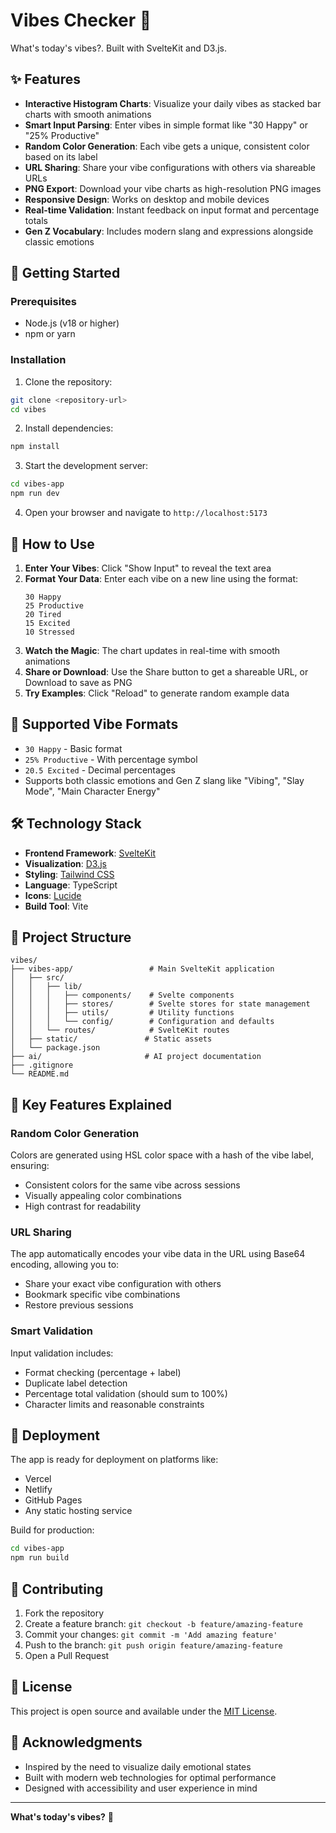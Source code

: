 # Vibes Checker 🌈

What's today's vibes?. Built with SvelteKit and D3.js.

## ✨ Features

- **Interactive Histogram Charts**: Visualize your daily vibes as stacked bar charts with smooth animations
- **Smart Input Parsing**: Enter vibes in simple format like "30 Happy" or "25% Productive"
- **Random Color Generation**: Each vibe gets a unique, consistent color based on its label
- **URL Sharing**: Share your vibe configurations with others via shareable URLs
- **PNG Export**: Download your vibe charts as high-resolution PNG images
- **Responsive Design**: Works on desktop and mobile devices
- **Real-time Validation**: Instant feedback on input format and percentage totals
- **Gen Z Vocabulary**: Includes modern slang and expressions alongside classic emotions

## 🚀 Getting Started

### Prerequisites

- Node.js (v18 or higher)
- npm or yarn

### Installation

1. Clone the repository:
```bash
git clone <repository-url>
cd vibes
```

2. Install dependencies:
```bash
npm install
```

3. Start the development server:
```bash
cd vibes-app
npm run dev
```

4. Open your browser and navigate to `http://localhost:5173`

## 🎯 How to Use

1. **Enter Your Vibes**: Click "Show Input" to reveal the text area
2. **Format Your Data**: Enter each vibe on a new line using the format:
   ```
   30 Happy
   25 Productive
   20 Tired
   15 Excited
   10 Stressed
   ```
3. **Watch the Magic**: The chart updates in real-time with smooth animations
4. **Share or Download**: Use the Share button to get a shareable URL, or Download to save as PNG
5. **Try Examples**: Click "Reload" to generate random example data

## 🎨 Supported Vibe Formats

- `30 Happy` - Basic format
- `25% Productive` - With percentage symbol
- `20.5 Excited` - Decimal percentages
- Supports both classic emotions and Gen Z slang like "Vibing", "Slay Mode", "Main Character Energy"

## 🛠️ Technology Stack

- **Frontend Framework**: [SvelteKit](https://kit.svelte.dev/)
- **Visualization**: [D3.js](https://d3js.org/)
- **Styling**: [Tailwind CSS](https://tailwindcss.com/)
- **Language**: TypeScript
- **Icons**: [Lucide](https://lucide.dev/)
- **Build Tool**: Vite

## 📁 Project Structure

```
vibes/
├── vibes-app/                 # Main SvelteKit application
│   ├── src/
│   │   ├── lib/
│   │   │   ├── components/    # Svelte components
│   │   │   ├── stores/        # Svelte stores for state management
│   │   │   ├── utils/         # Utility functions
│   │   │   └── config/        # Configuration and defaults
│   │   └── routes/            # SvelteKit routes
│   ├── static/               # Static assets
│   └── package.json
├── ai/                       # AI project documentation
├── .gitignore
└── README.md
```

## 🎪 Key Features Explained

### Random Color Generation
Colors are generated using HSL color space with a hash of the vibe label, ensuring:
- Consistent colors for the same vibe across sessions
- Visually appealing color combinations
- High contrast for readability

### URL Sharing
The app automatically encodes your vibe data in the URL using Base64 encoding, allowing you to:
- Share your exact vibe configuration with others
- Bookmark specific vibe combinations
- Restore previous sessions

### Smart Validation
Input validation includes:
- Format checking (percentage + label)
- Duplicate label detection
- Percentage total validation (should sum to 100%)
- Character limits and reasonable constraints

## 🚀 Deployment

The app is ready for deployment on platforms like:
- Vercel
- Netlify
- GitHub Pages
- Any static hosting service

Build for production:
```bash
cd vibes-app
npm run build
```

## 🤝 Contributing

1. Fork the repository
2. Create a feature branch: `git checkout -b feature/amazing-feature`
3. Commit your changes: `git commit -m 'Add amazing feature'`
4. Push to the branch: `git push origin feature/amazing-feature`
5. Open a Pull Request

## 📄 License

This project is open source and available under the [MIT License](LICENSE).

## 🎉 Acknowledgments

- Inspired by the need to visualize daily emotional states
- Built with modern web technologies for optimal performance
- Designed with accessibility and user experience in mind

---

**What's today's vibes?** 🌟
